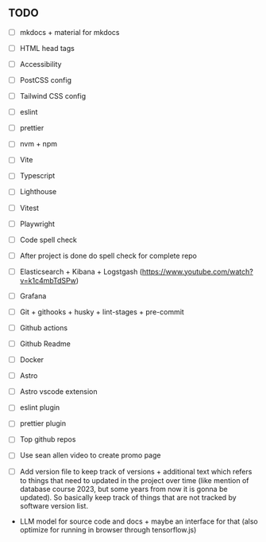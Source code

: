 ## TODO

-   [ ] mkdocs + material for mkdocs

-   [ ] HTML head tags
-   [ ] Accessibility
-   [ ] PostCSS config
-   [ ] Tailwind CSS config

-   [ ] eslint
-   [ ] prettier
-   [ ] nvm + npm
-   [ ] Vite

-   [ ] Typescript
-   [ ] Lighthouse

-   [ ] Vitest
-   [ ] Playwright
-   [ ] Code spell check
-   [ ] After project is done do spell check for complete repo

-   [ ] Elasticsearch + Kibana + Logstgash (https://www.youtube.com/watch?v=k1c4mbTdSPw)
-   [ ] Grafana

-   [ ] Git + githooks + husky + lint-stages + pre-commit
-   [ ] Github actions
-   [ ] Github Readme

-   [ ] Docker

-   [ ] Astro
-   [ ] Astro vscode extension
-   [ ] eslint plugin
-   [ ] prettier plugin

-   [ ] Top github repos
-   [ ] Use sean allen video to create promo page

-   [ ] Add version file to keep track of versions + additional text which refers to things that need to updated in the project over time (like mention of database course 2023, but some years from now it is gonna be updated). So basically keep track of things that are not tracked by software version list.

-   LLM model for source code and docs + maybe an interface for that (also optimize for running in browser through tensorflow.js)
